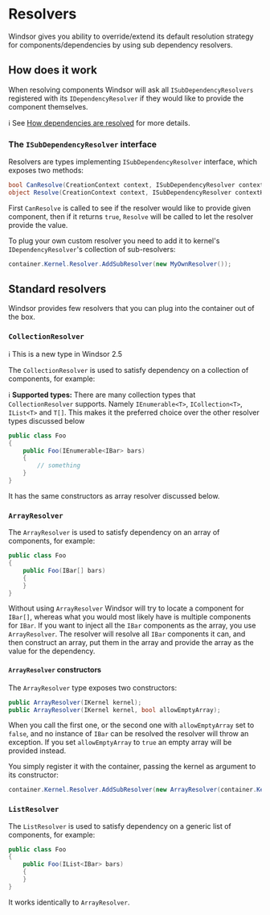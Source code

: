 # Resolvers

Windsor gives you ability to override/extend its default resolution strategy for components/dependencies by using sub dependency resolvers.

## How does it work

When resolving components Windsor will ask all `ISubDependencyResolvers` registered with its `IDependencyResolver` if they would like to provide the component themselves.

:information_source: See [How dependencies are resolved](how-dependencies-are-resolved.md) for more details.

### The `ISubDependencyResolver` interface

Resolvers are types implementing `ISubDependencyResolver` interface, which exposes two methods:

```csharp
bool CanResolve(CreationContext context, ISubDependencyResolver contextHandlerResolver, ComponentModel model, DependencyModel dependency);
object Resolve(CreationContext context, ISubDependencyResolver contextHandlerResolver, ComponentModel model, DependencyModel dependency);
```

First `CanResolve` is called to see if the resolver would like to provide given component, then if it returns `true`, `Resolve` will be called to let the resolver provide the value.

To plug your own custom resolver you need to add it to kernel's `IDependencyResolver`'s collection of sub-resolvers:

```csharp
container.Kernel.Resolver.AddSubResolver(new MyOwnResolver());
```

## Standard resolvers

Windsor provides few resolvers that you can plug into the container out of the box.

### `CollectionResolver`

:information_source: This is a new type in Windsor 2.5

The `CollectionResolver` is used to satisfy dependency on a collection of components, for example:

:information_source: **Supported types:** There are many collection types that `CollectionResolver` supports. Namely `IEnumerable<T>`, `ICollection<T>`, `IList<T>` and `T[]`. This makes it the preferred choice over the other resolver types discussed below

```csharp
public class Foo
{
    public Foo(IEnumerable<IBar> bars)
    {
        // something
    }
}
```

It has the same constructors as array resolver discussed below.

### `ArrayResolver`

The `ArrayResolver` is used to satisfy dependency on an array of components, for example:

```csharp
public class Foo
{
    public Foo(IBar[] bars)
    {
    }
}
```

Without using `ArrayResolver` Windsor will try to locate a component for `IBar[]`, whereas what you would most likely have is multiple components for `IBar`. If you want to inject all the `IBar` components as the array, you use `ArrayResolver`. The resolver will resolve all `IBar` components it can, and then construct an array, put them in the array and provide the array as the value for the dependency.

#### `ArrayResolver` constructors

The `ArrayResolver` type exposes two constructors:

```csharp
public ArrayResolver(IKernel kernel);
public ArrayResolver(IKernel kernel, bool allowEmptyArray);
```

When you call the first one, or the second one with `allowEmptyArray` set to `false`, and no instance of `IBar` can be resolved the resolver will throw an exception. If you set `allowEmptyArray` to `true` an empty array will be provided instead.

You simply register it with the container, passing the kernel as argument to its constructor:

```csharp
container.Kernel.Resolver.AddSubResolver(new ArrayResolver(container.Kernel, true));
```

### `ListResolver`

The `ListResolver` is used to satisfy dependency on a generic list of components, for example:

```csharp
public class Foo
{
    public Foo(IList<IBar> bars)
    {
    }
}
```

It works identically to `ArrayResolver`.